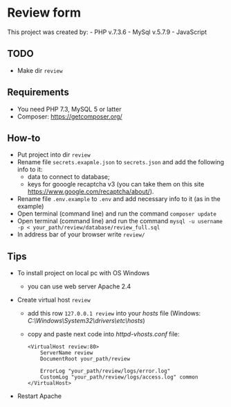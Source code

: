 # Review form

This project was created by:
	- PHP v.7.3.6
	- MySql v.5.7.9
	- JavaScript

## TODO
* Make dir `review`

## Requirements
* You need PHP 7.3, MySQL 5 or latter
* Composer: https://getcomposer.org/

## How-to
* Put project into dir `review`
* Rename file `secrets.exapmle.json` to `secrets.json` and add the following info to it:
	- data to connect to database;
	- keys for gooogle recaptcha v3 (you can take them on this site https://www.google.com/recaptcha/about/).
* Rename file `.env.example` to `.env` and add necessary info to it (as in the example)
* Open terminal (command line) and run the command `composer update`
* Open terminal (command line) and run the command `mysql -u username -p < your_path/review/database/review_full.sql`
* In address bar of your browser write `review/`

## Tips
* To install project on local pc with OS Windows
	- you can use web server Apache 2.4
* Create virtual host `review`
	- add this row `127.0.0.1 review` into your *hosts* file (Windows: *C:\Windows\System32\drivers\etc\hosts*)
	- copy and paste next code into *httpd-vhosts.conf* file:
	    
	    ```
		<VirtualHost review:80>
            ServerName review
            DocumentRoot your_path/review
        
            ErrorLog "your_path/review/logs/error.log"
            CustomLog "your_path/review/logs/access.log" common
		</VirtualHost>
		```

* Restart Apache
